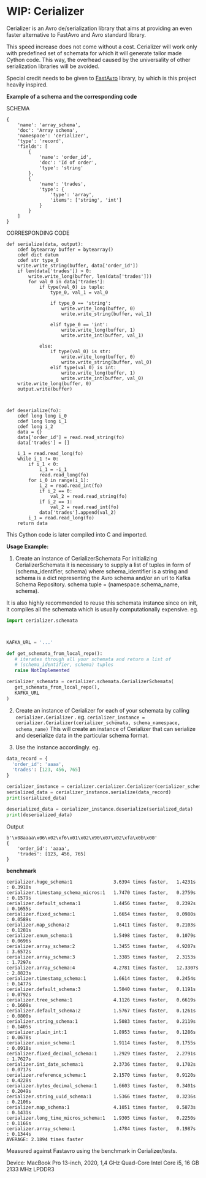 # WIP: Cerializer
Cerializer is an Avro de/serialization library that aims at providing an even faster alternative to FastAvro and Avro standard library.

This speed increase does not come without a cost. Cerializer will work only with predefined set of schemata for which it will generate tailor made Cython code. This way, the overhead caused by the universality of other serialization libraries will be avoided.

Special credit needs to be given to [FastAvro](https://github.com/fastavro/fastavro) library, by which is this project heavily inspired.

**Example of a schema and the corresponding code**

SCHEMA
```
{
    'name': 'array_schema', 
    'doc': 'Array schema', 
    'namespace': 'cerializer', 
    'type': 'record', 
    'fields': [
        {
            'name': 'order_id', 
            'doc': 'Id of order', 
            'type': 'string'
        }, 
        {
            'name': 'trades', 
            'type': {
                'type': 'array', 
                'items': ['string', 'int']
            }
        }
    ]
}
```

CORRESPONDING CODE
```
def serialize(data, output):
    cdef bytearray buffer = bytearray()
    cdef dict datum
    cdef str type_0
    write.write_string(buffer, data['order_id'])
    if len(data['trades']) > 0:
        write.write_long(buffer, len(data['trades']))
        for val_0 in data['trades']:
            if type(val_0) is tuple:
                type_0, val_1 = val_0
                
                if type_0 == 'string':
                    write.write_long(buffer, 0)
                    write.write_string(buffer, val_1)
                
                elif type_0 == 'int':
                    write.write_long(buffer, 1)
                    write.write_int(buffer, val_1)
                
            else:
                if type(val_0) is str:
                    write.write_long(buffer, 0)
                    write.write_string(buffer, val_0)
                elif type(val_0) is int:
                    write.write_long(buffer, 1)
                    write.write_int(buffer, val_0)
    write.write_long(buffer, 0)
    output.write(buffer)



def deserialize(fo):
    cdef long long i_0
    cdef long long i_1
    cdef long i_2
    data = {}
    data['order_id'] = read.read_string(fo)
    data['trades'] = []

    i_1 = read.read_long(fo)
    while i_1 != 0:
        if i_1 < 0:
            i_1 = -i_1
            read.read_long(fo)
        for i_0 in range(i_1):
            i_2 = read.read_int(fo)
            if i_2 == 0:
                val_2 = read.read_string(fo)
            if i_2 == 1:
                val_2 = read.read_int(fo)
            data['trades'].append(val_2)
        i_1 = read.read_long(fo)
    return data
```

This Cython code is later compiled into C and imported.


**Usage Example:**
1. Create an instance of CerializerSchemata
For initializing CerializerSchemata it is necessary to supply a list of tuples in form of (schema_identifier, schema) 
where schema_identifier is a string and schema is a dict representing the Avro schema and/or an url to Kafka Schema Repository.
schema tuple = (namespace.schema_name, schema).

It is also highly recommended to reuse this schemata instance since on init, it compiles all the schemata which is usually computationally expensive.
eg.
 ```python
import cerializer.schemata



KAFKA_URL = '...'

def get_schemata_from_local_repo():
    # iterates through all your schemata and return a list of 
    # (schema_identifier, schema) tuples
    raise NotImplemented

cerializer_schemata = cerializer.schemata.CerializerSchemata(
    get_schemata_from_local_repo(), 
    KAFKA_URL
)
```

2. Create an instance of Cerializer for each of your schemata by calling `cerializer.Cerializer` .
eg. `cerializer_instance = cerializer.Cerializer(cerializer_schemata, schema_namespace, schema_name)`
This will create an instance of Cerializer that can serialize and deserialize data in the particular schema format.

3. Use the instance accordingly.
  eg. 
  ```python
data_record = {
    'order_id': 'aaaa', 
    'trades': [123, 456, 765]
}

 cerializer_instance = cerializer.cerializer.Cerializer(cerializer_schemata, 'school', 'student')
 serialized_data = cerializer_instance.serialize(data_record)
 print(serialized_data)

deserialized_data = cerializer_instance.deserialize(serialized_data)
print(deserialized_data)
```

Output
```
b'\x08aaaa\x06\x02\xf6\x01\x02\x90\x07\x02\xfa\x0b\x00'
{
    'order_id': 'aaaa', 
    'trades': [123, 456, 765]
}
```

**benchmark** 
```
cerializer.huge_schema:1               3.6394 times faster,   1.4231s : 0.3910s
cerializer.timestamp_schema_micros:1   1.7470 times faster,   0.2759s : 0.1579s
cerializer.default_schema:1            1.4456 times faster,   0.2392s : 0.1655s
cerializer.fixed_schema:1              1.6654 times faster,   0.0980s : 0.0589s
cerializer.map_schema:2                1.6411 times faster,   0.2103s : 0.1281s
cerializer.enum_schema:1               1.5498 times faster,   0.1079s : 0.0696s
cerializer.array_schema:2              1.3455 times faster,   4.9207s : 3.6572s
cerializer.array_schema:3              1.3385 times faster,   2.3153s : 1.7297s
cerializer.array_schema:4              4.2781 times faster,   12.3307s : 2.8823s
cerializer.timestamp_schema:1          1.6614 times faster,   0.2454s : 0.1477s
cerializer.default_schema:3            1.5040 times faster,   0.1191s : 0.0792s
cerializer.tree_schema:1               4.1126 times faster,   0.6619s : 0.1609s
cerializer.default_schema:2            1.5767 times faster,   0.1261s : 0.0800s
cerializer.string_schema:1             1.5083 times faster,   0.2119s : 0.1405s
cerializer.plain_int:1                 1.8953 times faster,   0.1286s : 0.0678s
cerializer.union_schema:1              1.9114 times faster,   0.1755s : 0.0918s
cerializer.fixed_decimal_schema:1      1.2929 times faster,   2.2791s : 1.7627s
cerializer.int_date_schema:1           2.3736 times faster,   0.1702s : 0.0717s
cerializer.reference_schema:1          2.1570 times faster,   0.9120s : 0.4228s
cerializer.bytes_decimal_schema:1      1.6603 times faster,   0.3401s : 0.2049s
cerializer.string_uuid_schema:1        1.5366 times faster,   0.3236s : 0.2106s
cerializer.map_schema:1                4.1051 times faster,   0.5873s : 0.1431s
cerializer.long_time_micros_schema:1   1.9305 times faster,   0.2250s : 0.1166s
cerializer.array_schema:1              1.4784 times faster,   0.1987s : 0.1344s
AVERAGE: 2.1894 times faster
```

Measured against Fastavro using the benchmark in Cerializer/tests.

Device: MacBook Pro 13-inch, 2020, 1,4 GHz Quad-Core Intel Core i5, 16 GB 2133 MHz LPDDR3